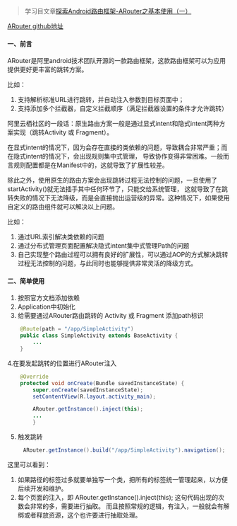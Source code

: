 >学习目文章[探索Android路由框架-ARouter之基本使用（一）](https://www.jianshu.com/p/6021f3f61fa6)

[ARouter github地址](https://github.com/alibaba/ARouter)

#### 一、前言

ARouter是阿里android技术团队开源的一款路由框架，这款路由框架可以为应用提供更好更丰富的跳转方案。

比如：
1. 支持解析标准URL进行跳转，并自动注入参数到目标页面中；
2. 支持添加多个拦截器，自定义拦截顺序（满足拦截器设置的条件才允许跳转）

阿里云栖社区的一段话：原生路由方案一般是通过显式intent和隐式intent两种方案实现（跳转Activity 或 Fragment）。

在显式intent的情况下，因为会存在直接的类依赖的问题，导致耦合非常严重；而在隐式intent的情况下，会出现规则集中式管理，
导致协作变得非常困难。一般而言规则配置都是在Manifest中的，这就导致了扩展性较差。

除此之外，使用原生的路由方案会出现跳转过程无法控制的问题，一旦使用了startActivity()就无法插手其中任何环节了，只能交给系统管理，
这就导致了在跳转失败的情况下无法降级，而是会直接抛出运营级的异常。这种情况下，如果使用自定义的路由组件就可以解决以上问题。

比如：
1. 通过URL索引解决类依赖的问题
2. 通过分布式管理页面配置解决隐式intent集中式管理Path的问题
3. 自己实现整个路由过程可以拥有良好的扩展性，可以通过AOP的方式解决跳转过程无法控制的问题，与此同时也能够提供非常灵活的降级方式。

#### 二、简单使用

1. 按照官方文档添加依赖
2. Application中初始化
3. 给需要通过ARouter路由跳转的 Activity 或 Fragment 添加path标识
```java
    @Route(path = "/app/SimpleActivity")
    public class SimpleActivity extends BaseActivity {
        ...
    }
```
4.在要发起跳转的位置进行ARouter注入
```java
    @Override
    protected void onCreate(Bundle savedInstanceState) {
        super.onCreate(savedInstanceState);
        setContentView(R.layout.activity_main);

        ARouter.getInstance().inject(this);
        ...
        }
```
5. 触发跳转
```java
     ARouter.getInstance().build("/app/SimpleActivity").navigation();
```

这里可以看到：
1. 如果路径的标签过多就要单独写一个类，把所有的标签统一管理起来，以方便后续开发和维护。
2. 每个页面的注入，即 ARouter.getInstance().inject(this); 这句代码出现的次数会非常的多，需要进行抽取。
而且按照常规的逻辑，有注入，一般就会有解绑或者释放资源，这个也许要进行抽取处理。





